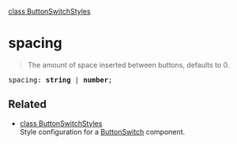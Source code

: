 [class ButtonSwitchStyles](ButtonSwitchStyles.md)

# spacing

> The amount of space inserted between buttons, defaults to 0.

<pre class="docgen_signature">spacing: <b>string</b> | <b>number</b>;</pre>

## Related

- [<!--{ref:class}-->class ButtonSwitchStyles](ButtonSwitchStyles.md) \
    Style configuration for a [ButtonSwitch](ButtonSwitch.md) component.
